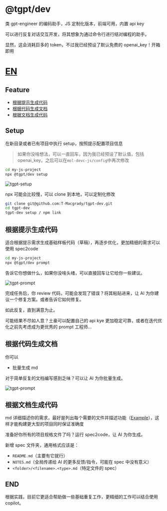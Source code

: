 # @tgpt/dev

类 gpt-engineer 的编码助手，JS 定制化版本，前端可用，内置 api key

可以进行反复对话交互开发，将其想象为通过命令行进行结对编程的助手。

显然，这会消耗巨多的 token，不过我已经预设了默认免费的 openai_key！开箱即用

# [EN](./README_EN.md)

## Feature

- [根据提示生成代码](#根据提示生成代码)
- [根据代码生成文档](#根据代码生成文档)
- [根据文档生成代码](#根据文档生成代码)

## Setup

在新目录或者已有项目中执行 setup，按照提示配置项目信息

> 如果你没啥想法，可以一直回车，因为我已经预设了默认值，包括 openai_key。之后可以在`mol-devc-js/config`中再次修改

```bash
cd my-js-project
npx @tgpt/dev setup
```

![tgpt-setup](https://github.com/T-Macgrady/tgpt-dev/blob/main/demos/tgpt-setup.gif?raw=true)

npx 可能会比较慢，可以 clone 到本地，可以定制化修改

```bash
git clone git@github.com:T-Macgrady/tgpt-dev.git
cd tgpt-dev
tgpt-dev setup / npm link
```

## 根据提示生成代码

适合根据提示需求生成基础样板代码（草稿），再逐步优化，更加精细的需求可以使用 spec2code

```bash
cd my-js-project
npx @tgpt/dev prompt
```

告诉它你想做什么，如果你没啥头绪，可以直接回车让它给你一些建议。

![tgpt-prompt](https://github.com/T-Macgrady/tgpt-dev/blob/main/demos/tgpt-prompt-express.gif?raw=true)

完成任务后，你 review 代码，可能会发现了错误？将其粘贴进来，让 AI 为你建议一个修复方案。或者告诉它如何修复。

如此反复，直到满意为止。

可能结果不尽如人意？土豪可以配置自己的 api kye 更加稳定可靠，或者在迭代优化之前先考虑成为更优秀的 prompt 工程师...

## 根据代码生成文档

你可以

- 批量生成 md

对于简单反复的文档编写感到乏味？可以让 AI 为你批量生成。

![tgpt-prompt](https://github.com/T-Macgrady/tgpt-dev/blob/main/demos/tgpt-code2spec.gif?raw=true)

## 根据文档生成代码

md 详细描述你的需求，最好是列出每个需要的文件并描述功能（[Example](./packages/dev/example/pokedex/spec/README.md)），这样才能构建更大型的项目同时保证准确度

准备好你所有的项目规格文件了吗？运行 spec2code，让 AI 为你生成。

新增 spec 文件夹，通用格式应该是：

- `README.md`（主要有它就行）
- `NOTES.md`（全局传递给 AI 的更多反馈/指令，可能在 spec 中没有意义）
- `<folder>/<filename>.<type>.md`（特定文件的 spec）

## END

根据实践，目前它更适合帮助做一些基础重复工作，更精细的工作可以结合使用 copilot。
